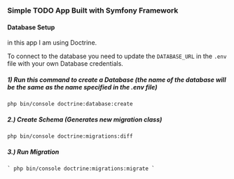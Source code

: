### Simple TODO App Built with Symfony Framework

#### Database Setup
in this app I am using Doctrine.

To connect to the database you need to update the `DATABASE_URL` in the `.env` file
 with your own Database credentials.
 
##### 1) Run this command to create a Database (the name of the database will be the same as the name specified in the .env file)

 ` php bin/console doctrine:database:create `
 
 ##### 2.)  Create Schema (Generates new migration class)
 
  ` php bin/console doctrine:migrations:diff `
  
 ##### 3.) Run Migration
  
    ` php bin/console doctrine:migrations:migrate `

 
 
 
 
 
 


